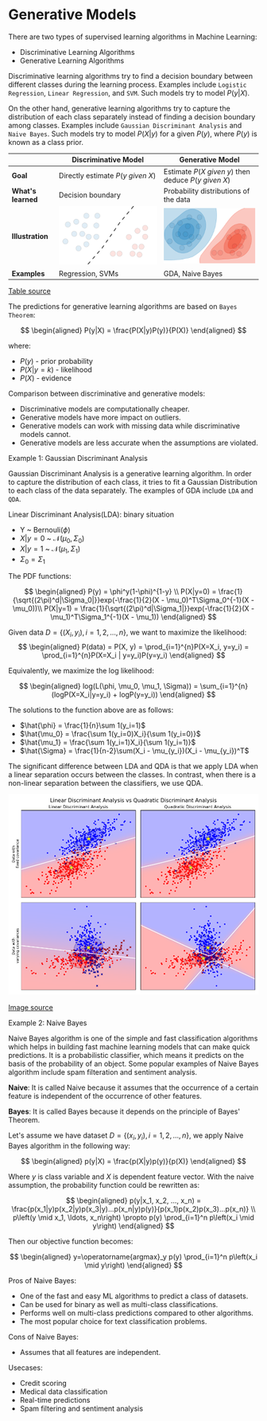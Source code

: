 # Generative Models

There are two types of supervised learning algorithms in Machine Learning:

* Discriminative Learning Algorithms
* Generative Learning Algorithms

Discriminative learning algorithms try to find a decision boundary between different classes during the learning process. Examples include `Logistic Regression`, `Linear Regression`, and `SVM`. Such models try to model $P(y|X)$.

On the other hand, generative learning algorithms try to capture the distribution of each class separately instead of finding a decision boundary among classes. Examples include `Gaussian Discriminant Analysis` and `Naive Bayes`. Such models try to model $P(X|y)$ for a given $P(y)$, where $P(y)$ is known as a class prior.


| |**Discriminative Model**| **Generative Model**|
|- | - | - |
|**Goal**| Directly estimate $P(y\ given\ X)$|Estimate $P(X\ given\ y)$ then deduce $P(y\ given\ X)$|
|**What's learned**|Decision boundary|Probability distributions of the data|
|**Illustration**|![image](Images/discriminative-model.png)|![image](Images/generative-model.png)|
|**Examples**| Regression, SVMs|GDA, Naive Bayes|

[Table source](https://stanford.edu/~shervine/teaching/cs-229/cheatsheet-supervised-learning)

The predictions for generative learning algorithms are based on `Bayes Theorem`:

$$
\begin{aligned}
P(y|X) = \frac{P(X|y)P(y)}{P(X)}
\end{aligned}
$$

where:

* $P(y)$ - prior probability
* $P(X|y=k)$ - likelihood
* $P(X)$ - evidence

Comparison between discriminative and generative models:

* Discriminative models are computationally cheaper.
* Generative models have more impact on outliers.
* Generative models can work with missing data while discriminative models cannot.
* Generative models are less accurate when the assumptions are violated.


Example 1: Gaussian Discriminant Analysis

Gaussian Discriminant Analysis is a generative learning algorithm. In order to capture the distribution of each class, it tries to fit a Gaussian Distribution to each class of the data separately. The examples of GDA include `LDA` and `QDA`.

Linear Discriminant Analysis(LDA): binary situation

* Y ~ Bernouli($\phi$) 
* $X|y=0$ ~ $\mathcal{N}(\mu_0, \Sigma_0)$
* $X|y=1$ ~ $\mathcal{N}(\mu_1, \Sigma_1)$
* $\Sigma_0 = \Sigma_1$
  
The PDF functions:

$$
\begin{aligned}
P(y) = \phi^y(1-\phi)^{1-y} \\
P(X|y=0) = \frac{1}{\sqrt{(2\pi)^d|\Sigma_0|}}exp(-\frac{1}{2}(X - \mu_0)^T\Sigma_0^{-1}(X - \mu_0))\\
P(X|y=1) = \frac{1}{\sqrt{(2\pi)^d|\Sigma_1|}}exp(-\frac{1}{2}(X - \mu_1)^T\Sigma_1^{-1}(X - \mu_1))
\end{aligned}
$$

Given data $D = \{(X_i, y_i), i=1,2,...,n\}$, we want to maximize the likelihood:
$$
\begin{aligned}
P(data) = P(X, y) = \prod_{i=1}^{n}P(X=X_i, y=y_i) = \prod_{i=1}^{n}P(X=X_i | y=y_i)P(y=y_i)
\end{aligned}
$$

Equivalently, we maximize the log likelihood:

$$
\begin{aligned}
log(L(\phi, \mu_0, \mu_1, \Sigma)) = \sum_{i=1}^{n}(logP(X=X_i|y=y_i) + logP(y=y_i))
\end{aligned}
$$

The solutions to the function above are as follows:

* $\hat{\phi} = \frac{1}{n}\sum 1(y_i=1)$
* $\hat{\mu_0} = \frac{\sum 1(y_i=0)X_i}{\sum 1(y_i=0)}$
* $\hat{\mu_1} = \frac{\sum 1(y_i=1)X_i}{\sum 1(y_i=1)}$
* $\hat{\Sigma} = \frac{1}{n-2}\sum(X_i - \mu_{y_i})(X_i - \mu_{y_i})^T$

The significant difference between LDA and QDA is that we apply LDA when a linear separation occurs between the classes. In contrast, when there is a non-linear separation between the classifiers, we use QDA.

![image](Images/gaussian-discriminant-analysis-4-1640596645.png)

[Image source](https://scikit-learn.org/stable/_images/sphx_glr_plot_lda_qda_001.png)

Example 2: Naive Bayes

Naive Bayes algorithm is one of the simple and fast classification algorithms which helps in building fast machine learning models that can make quick predictions. It is a probabilistic classifier, which means it predicts on the basis of the probability of an object. Some popular examples of Naive Bayes algorithm include spam filteration and sentiment analysis.

**Naive**: It is called Naive because it assumes that the occurrence of a certain feature is independent of the occurrence of other features.

**Bayes**: It is called Bayes because it depends on the principle of Bayes' Theorem.

Let's assume we have dataset $D=\{(x_i, y_i), i=1,2,...,n\}$, we apply Naive Bayes algorithm in the following way:

$$
\begin{aligned}
p(y|X) = \frac{p(X|y)p(y)}{p(X)}
\end{aligned}
$$

Where $y$ is class variable and $X$ is dependent feature vector. With the naive assumption, the probability function could be rewritten as:

$$
\begin{aligned}
p(y|x_1, x_2, ..., x_n) = \frac{p(x_1|y)p(x_2|y)p(x_3|y)...p(x_n|y)p(y)}{p(x_1)p(x_2)p(x_3)...p(x_n)}
\\
p\left(y \mid x_1, \ldots, x_n\right) \propto p(y) \prod_{i=1}^n p\left(x_i \mid y\right)
\end{aligned}
$$

Then our objective function becomes:

$$
\begin{aligned}
y=\operatorname{argmax}_y p(y) \prod_{i=1}^n p\left(x_i \mid y\right)
\end{aligned}
$$

Pros of Naive Bayes:

* One of the fast and easy ML algorithms to predict a class of datasets.
* Can be used for binary as well as multi-class classifications.
* Performs well on multi-class predictions compared to other algorithms.
* The most popular choice for text classification problems.

Cons of Naive Bayes:

* Assumes that all features are independent.

Usecases:

* Credit scoring
* Medical data classification
* Real-time predictions
* Spam filtering and sentiment analysis